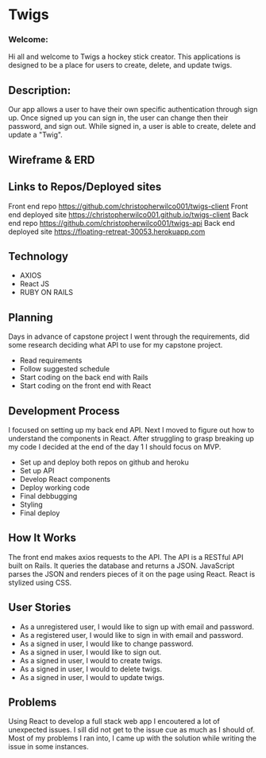 # Twigs

### Welcome:

Hi all and welcome to Twigs a hockey stick creator. This applications is designed to be a
place for users to create, delete, and update twigs.

## Description:

Our app allows a user to have their own specific authentication through sign up.
Once signed up you can sign in, the user can change then their password, and sign out.
While signed in, a user is able to create, delete and update a "Twig".

## Wireframe & ERD



## Links to Repos/Deployed sites

Front end repo https://github.com/christopherwilco001/twigs-client
Front end deployed site https://christopherwilco001.github.io/twigs-client
Back end repo https://github.com/christopherwilco001/twigs-api
Back end deployed site https://floating-retreat-30053.herokuapp.com

## Technology

- AXIOS
- React JS
- RUBY ON RAILS

## Planning

Days in advance of capstone project I went through the requirements, did some research
deciding what API to use for my capstone project.

- Read requirements
- Follow suggested schedule
- Start coding on the back end with Rails
- Start coding on the front end with React

## Development Process

 I focused on setting up my back end API. Next I moved to figure out how to understand the components in React.
 After struggling to grasp breaking up my code I decided at the end of the day 1 I should focus on MVP.

- Set up and deploy both repos on github and heroku
- Set up API
- Develop React components
- Deploy working code
- Final debbugging
- Styling
- Final deploy

## How It Works

The front end makes axios requests to the API. The API is a RESTful API built on
Rails. It queries the database and returns a JSON. JavaScript parses the JSON
and renders pieces of it on the page using React. React is stylized using
CSS.

## User Stories

- As a unregistered user, I would like to sign up with email and password.
- As a registered user, I would like to sign in with email and password.
- As a signed in user, I would like to change password.
- As a signed in user, I would like to sign out.
- As a signed in user, I would to create twigs.
- As a signed in user, I would to delete twigs.
- As a signed in user, I would to update twigs.

## Problems

Using React to develop a full stack web app I encoutered a lot of unexpected issues. I sill did not get to the issue cue as much as I should of. Most of my problems I ran into, I came up with the solution while writing the issue in some instances.
